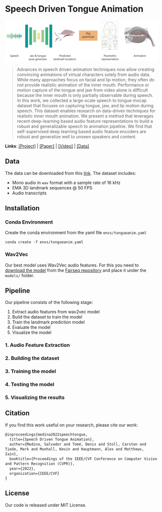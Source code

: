 
# Speech Driven Tongue Animation

![banner](images/banner.png)

> Advances in speech driven animation techniques now allow creating convincing animations of virtual characters solely from audio data. While many approaches focus on facial and lip motion, they often do not provide realistic animation of the inner mouth. Performance or motion capture of the tongue and jaw from video alone is difficult because the inner mouth is only partially observable during speech. In this work, we collected a large-scale speech to tongue mocap dataset that focuses on capturing tongue, jaw, and lip motion during speech. This dataset enables research on data-driven techniques for realistic inner mouth animation. We present a method that leverages recent deep-learning based audio feature representations to build a robust and generalizable speech to animation pipeline. We find that self-supervised deep learning based audio feature encoders are robust and generalize well to unseen speakers and content.

**Links**: [\[Project\]](https://salmedina.github.io/tongue-anim) | [\[Paper\]](https://salmedina.github.io/papers/Speech_Driven_Tongue_Animation__CVPR_2022.pdf) | [\[Video\]](https://salmedina.github.io/videos/tongue-anim.mp4) | [\[Data\]](https://drive.google.com/file/d/1AkbLsj41ftc56HNPWAI-Y26-QK4Bqbo9/view?usp=sharing)

## Data

The data can be downloaded from this [link](https://drive.google.com/file/d/1AkbLsj41ftc56HNPWAI-Y26-QK4Bqbo9/view?usp=sharing). The dataset includes:
- Mono audio in `wav` format with a sample rate of 16 kHz
- EMA 3D landmark sequences @ 50 FPS
- Audio transcripts

## Installation

### Conda Environment

Create the conda environment from the yaml file `envs/tongueanim.yaml`
```
conda create -f envs/tongueanim.yaml
```

### Wav2Vec

Our best model uses Wav2Vec audio features. For this you need to [download the model](https://dl.fbaipublicfiles.com/fairseq/wav2vec/wav2vec_large.pt) from the [Fairseq repository](https://github.com/pytorch/fairseq/blob/main/examples/wav2vec/README.md) and place it under the `models/` folder.

## Pipeline

Our pipeline consists of the following stage:
1. Extract audio features from wav2vec model
2. Build the dataset to train the model
3. Train the landmark prediction model
4. Evaluate the model
5. Visualize the model

### 1. Audio Feature Extraction

### 2. Building the dataset

### 3. Training the model

### 4. Testing the model

### 5. Visualizing the results

## Citation

If you find this work useful on your research, please cite our work:
```
@inproceedings{medina2022speechtongue,
  title={Speech Driven Tongue Animation},
  author={Medina, Salvador and Tomé, Denis and Stoll, Carsten and Tiede, Mark and Munhall, Kevin and Hauptmann, Alex and Matthews, Iain},
  booktitle={Proceedings of the IEEE/CVF Conference on Computer Vision and Pattern Recognition (CVPR)},
  year={2022},
  organization={IEEE/CVF}
}
```
## License

Our code is released under MIT License.
